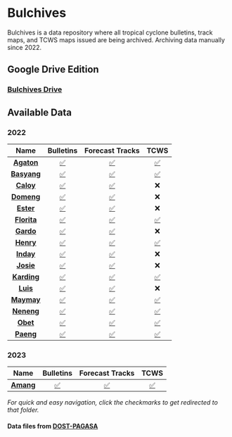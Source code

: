 # Bulchives
Bulchives is a data repository where all tropical cyclone bulletins, track maps, and TCWS maps issued are being archived. Archiving data manually since 2022.

## Google Drive Edition
<h3><a href="https://drive.google.com/drive/folders/1TRyq-gtmIZgNxbH_ho3KvvKjTDC-HsoH?usp=share_link">Bulchives Drive</a></h3>

## Available Data
### 2022
| **Name** | **Bulletins** | **Forecast Tracks** | **TCWS** |
|:--------:|:-------------:|:-------------------:|:--------:|
|  **[Agaton](/2022/Agaton)**  |       [✅](/2022/Agaton/Bulletins)       |          [✅](/2022/Agaton/Tracks)          |     [✅](/2022/Agaton/TCWS)    |
|  **[Basyang](/2022/Basyang)** |       [✅](/2022/Basyang/Bulletins)       |          [✅](/2022/Basyang/Tracks)          |     [✅](/2022/Agaton/TCWS)    |
|   **[Caloy](/2022/Caloy)**  |       [✅](/2022/Caloy/Bulletins)       |          [✅](/2022/Caloy/Tracks)          |     ❌    |
|  **[Domeng](/2022/Domeng)**  |       [✅](/2022/Domeng/Bulletins)       |          [✅](/2022/Domeng/Tracks)          |     ❌    |
|  **[Ester](/2022/Ester)**  |       [✅](/2022/Ester/Bulletins)       |          [✅](/2022/Ester/Tracks)          |     ❌    |
|  **[Florita](/2022/Florita)**  |       [✅](/2022/Florita/Bulletins)       |          [✅](/2022/Florita/Tracks)          |     [✅](/2022/Florita/TCWS)    |
|  **[Gardo](/2022/Gardo)**  |       [✅](/2022/Gardo/Bulletins)       |          [✅](/2022/Gardo/Tracks)          |     ❌    |
|  **[Henry](/2022/Henry)**  |       [✅](/2022/Henry/Bulletins)       |          [✅](/2022/Henry/Tracks)          |     [✅](/2022/Henry/TCWS)    |
|  **[Inday](/2022/Inday)**  |       [✅](/2022/Inday/Bulletins)       |          [✅](/2022/Inday/Tracks)          |     ❌    |
|  **[Josie](/2022/Josie)**  |       [✅](/2022/Josie/Bulletins)       |          [✅](/2022/Josie/Tracks)          |     ❌    |
|  **[Karding](/2022/Karding)**  |       [✅](/2022/Karding/Bulletins)       |          [✅](/2022/Karding/Tracks)          |     [✅](/2022/Karding/TCWS)    |
|  **[Luis](/2022/Luis)**  |       [✅](/2022/Luis/Bulletins)       |          [✅](/2022/Luis/Tracks)          |     ❌    |
|  **[Maymay](/2022/Maymay)**  |       [✅](/2022/Maymay/Bulletins)       |          [✅](/2022/Maymay/Tracks)          |     [✅](/2022/Maymay/TCWS)    |
|  **[Neneng](/2022/Neneng)**  |       [✅](/2022/Neneng/Bulletins)       |          [✅](/2022/Neneng/Tracks)          |     [✅](/2022/Neneng/TCWS)    |
|  **[Obet](/2022/Maymay)**  |       [✅](/2022/Obet/Bulletins)       |          [✅](/2022/Obet/Tracks)          |     [✅](/2022/Obet/TCWS)    |
|  **[Paeng](/2022/Maymay)**  |       [✅](/2022/Paeng/Bulletins)       |          [✅](/2022/Paeng/Tracks)          |     [✅](/2022/Paeng/TCWS)    |

### 2023
| **Name** | **Bulletins** | **Forecast Tracks** | **TCWS** |
|:--------:|:-------------:|:-------------------:|:--------:|
|  **[Amang](/2023/Amang)**  |       [✅](/2023/Amang/Bulletins)       |          [✅](/2023/Amang/Tracks)          |     [✅](/2023/Amang/TCWS)    |

*For quick and easy navigation, click the checkmarks to get redirected to that folder.*

<h4>Data files from <a href="https://www.pagasa.dost.gov.ph/">DOST-PAGASA</a></h4>
